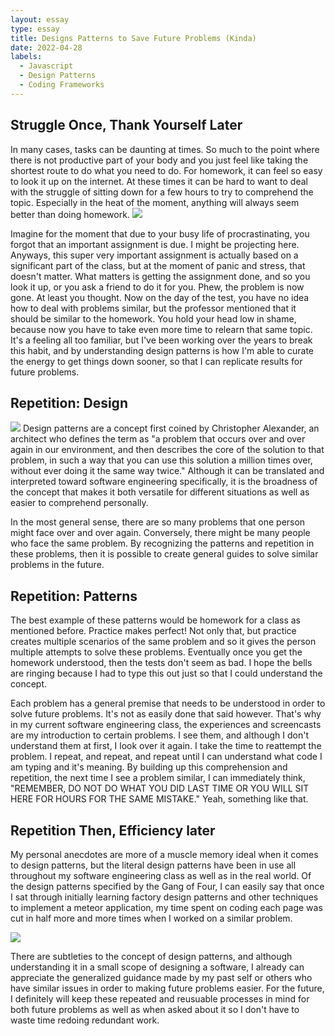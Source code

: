 ```yaml
---
layout: essay
type: essay
title: Designs Patterns to Save Future Problems (Kinda)
date: 2022-04-28
labels:
  - Javascript
  - Design Patterns
  - Coding Frameworks
---
```

  
## Struggle Once, Thank Yourself Later
In many cases, tasks can be daunting at times. So much to the point where there is not productive part of your body and you just feel like taking the shortest route to do what you need to do. For homework, it can feel so easy to look it up on the internet. At these times it can be hard to want to deal with the struggle of sitting down for a few hours to try to comprehend the topic. Especially in the heat of the moment, anything will always seem better than doing homework.
![](https://www.montereybayparent.com/downloads/920/download/homework%20stress.jpg?cb=cd6b3f3a2915724628621fb106c17a73)

Imagine for the moment that due to your busy life of procrastinating, you forgot that an important assignment is due. I might be projecting here. Anyways, this super very important assignment is actually based on a significant part of the class, but at the moment of panic and stress, that doesn't matter. What matters is getting the assignment done, and so you look it up, or you ask a friend to do it for you. Phew, the problem is now gone. At least you thought. Now on the day of the test, you have no idea how to deal with problems similar, but the professor mentioned that it should be similar to the homework. You hold your head low in shame, because now you have to take even more time to relearn that same topic. It's a feeling all too familiar, but I've been working over the years to break this habit, and by understanding design patterns is how I'm able to curate the energy to get things down sooner, so that I can replicate results for future problems.

## Repetition: Design 
![](https://conceptsworldacademy.com/wp-content/uploads/2021/03/Design-Patterns-Certification-Training-Online.png)
Design patterns are a concept first coined by Christopher Alexander, an architect who defines the term as "a problem that occurs over and over again in our environment, and then describes the core of the solution to that problem, in such a way that you can use this solution a million times over, without ever doing it the same way twice." Although it can be translated and interpreted toward software engineering specifically, it is the broadness of the concept that makes it both versatile for different situations as well as easier to comprehend personally.

In the most general sense, there are so many problems that one person might face over and over again. Conversely, there might be many people who face the same problem. By recognizing the patterns and repetition in these problems, then it is possible to create general guides to solve similar problems in the future.

## Repetition: Patterns
The best example of these patterns would be homework for a class as mentioned before. Practice makes perfect! Not only that, but practice creates multiple scenarios of the same problem and so it gives the person multiple attempts to solve these problems. Eventually once you get the homework understood, then the tests don't seem as bad. I hope the bells are ringing because I had to type this out just so that I could understand the concept.

Each problem has a general premise that needs to be understood in order to solve future problems. It's not as easily done that said however. That's why in my current software engineering class, the experiences and screencasts are my introduction to certain problems. I see them, and although I don't understand them at first, I look over it again. I take the time to reattempt the problem. I repeat, and repeat, and repeat until I can understand what code I am typing and it's meaning. By building up this comprehension and repetition, the next time I see a problem similar, I can immediately think, "REMEMBER, DO NOT DO WHAT YOU DID LAST TIME OR YOU WILL SIT HERE FOR HOURS FOR THE SAME MISTAKE." Yeah, something like that. 

## Repetition Then, Efficiency later
My personal anecdotes are more of a muscle memory ideal when it comes to design patterns, but the literal design patterns have been in use all throughout my software engineering class as well as in the real world. Of the design patterns specified by the Gang of Four, I can easily say that once I sat through initially learning factory design patterns and other techniques to implement a meteor application, my time spent on coding each page was cut in half more and more times when I worked on a similar problem.

![](https://images-na.ssl-images-amazon.com/images/I/51szD9HC9pL._SX395_BO1,204,203,200_.jpg)

There are subtleties to the concept of design patterns, and although understanding it in a small scope of designing a software, I already can appreciate the generalized guidance made by my past self or others who have similar issues in order to making future problems easier. For the future, I definitely will keep these repeated and reusuable processes in mind for both future problems as well as when asked about it so I don't have to waste time redoing redundant work.

